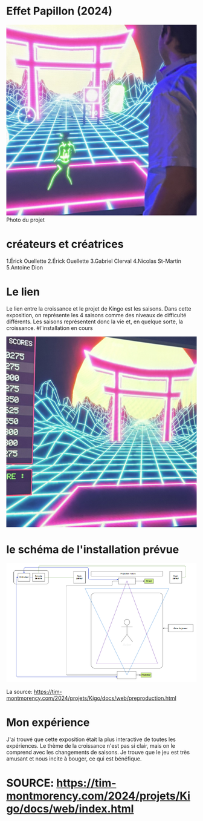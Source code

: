 # Effet Papillon (2024)

![photo](images/Kingo.jpg)
Photo du projet

# créateurs et créatrices
1.Érick Ouellette
2.Érick Ouellette
3.Gabriel Clerval
4.Nicolas St-Martin
5.Antoine Dion

# Le lien
Le lien entre la croissance et le projet de Kingo est les saisons. Dans cette exposition, on représente les 4 saisons comme des niveaux de difficulté différents. Les saisons représentent donc la vie et, en quelque sorte, la croissance.
#l'installation en cours

![photo](images/Kingo_2.jpg)

# le schéma de l'installation prévue


![photo](images/plantation_technique_kingo.png)

La source: https://tim-montmorency.com/2024/projets/Kigo/docs/web/preproduction.html

# Mon expérience
 J'ai trouvé que cette exposition était la plus interactive de toutes les expériences. Le thème de la croissance n'est pas si clair, mais on le comprend avec les changements de saisons. Je trouve que le jeu est très amusant et nous incite à bouger, ce qui est bénéfique.

 # SOURCE: https://tim-montmorency.com/2024/projets/Kigo/docs/web/index.html
